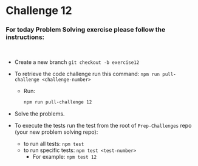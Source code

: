# Challenge 12

### For today Problem Solving exercise please follow the instructions:

<p>&nbsp</p>

- Create a new branch `git checkout -b exercise12`


- To retrieve the code challenge run this command: `npm run pull-challenge <challenge-number>`

   - Run:

   	 ```bash
  	 npm run pull-challenge 12
   	 ```


- Solve the problems.

- To execute the tests run the test from the root of `Prep-Challenges` repo (your new problem solving repo):

  - to run all tests: `npm test`
  - to run specific tests: `npm test <test-number>`
    - For example: `npm test 12`